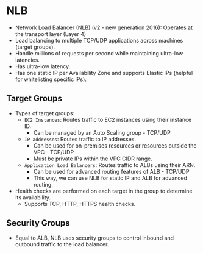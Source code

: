 # NLB

- Network Load Balancer (NLB) (v2 - new generation 2016): Operates at the transport layer (Layer 4)
- Load balancing to multiple TCP/UDP applications across machines (target groups).
- Handle millions of requests per second while maintaining ultra-low latencies.
- Has ultra-low latency.
- Has one static IP per Availability Zone and supports Elastic IPs (helpful for whitelisting specific IPs).

## Target Groups

- Types of target groups:
  - `EC2 Instances`: Routes traffic to EC2 instances using their instance ID.
    - Can be managed by an Auto Scaling group - TCP/UDP
  - `IP addresses`: Routes traffic to IP addresses.
    - Can be used for on-premises resources or resources outside the VPC - TCP/UDP
    - Must be private IPs within the VPC CIDR range.
  - `Application Load Balancers`: Routes traffic to ALBs using their ARN.
    - Can be used for advanced routing features of ALB - TCP/UDP
    - This way, we can use NLB for static IP and ALB for advanced routing.
- Health checks are performed on each target in the group to determine its availability.
  - Supports TCP, HTTP, HTTPS health checks.

## Security Groups

- Equal to ALB, NLB uses security groups to control inbound and outbound traffic to the load balancer.
